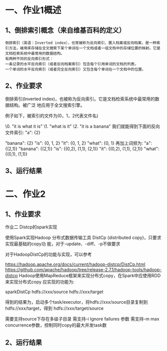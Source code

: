 

# 一、作业1概述
##     1、倒排索引概念（来自维基百科的定义）

    倒排索引（英语：Inverted index），也常被称为反向索引、置入档案或反向档案，是一种索引方法，被用来存储在全文搜索下某个单词在一个文档或者一组文档中的存储位置的映射。它是文档检索系统中最常用的数据结构。    
    有两种不同的反向索引形式：    
    一条记录的水平反向索引（或者反向档案索引）包含每个引用单词的文档的列表。
    一个单词的水平反向索引（或者完全反向索引）又包含每个单词在一个文档中的位置。

## 2、作业要求

倒排索引(Inverted index)，也被称为反向索引。它是文档检索系统中最常用的数据结构。被广泛 地应用于全文搜索引擎。

例子如下，被索引的文件为(0，1，2代表文件名)

\0. "it is what it is"
 \1. "what is it"
 \2. "it is a banana" 我们就能得到下面的反向文件索引: "a": {2}

"banana": {2}
 "is": {0, 1, 2}
 "it": {0, 1, 2}
 "what": {0, 1} 再加上词频为:
 "a": {(2,1)}
 "banana": {(2,1)}
 "is": {(0,2), (1,1), (2,1)} "it": {(0,2), (1,1), (2,1)} "what": {(0,1), (1,1)}

## 3、运行结果



# 二、作业2

## 1、作业要求

作业二 Distcp的spark实现

使用Spark实现Hadoop 分布式数据传输工具 DistCp (distributed copy)，只要求实现最基础的copy功 能，对于-update、-diff、-p不做要求

对于HadoopDistCp的功能与实现，可以参考

https://hadoop.apache.org/docs/current/hadoop-distcp/DistCp.html https://github.com/apache/hadoop/tree/release-2.7.1/hadoop-tools/hadoop-distcp Hadoop使用MapReduce框架来实现分布式copy，在Spark中应使用RDD来实现分布式copy 应实现的功能为:

sparkDistCp hdfs://xxx/source hdfs://xxx/target

得到的结果为，启动多个task/executor，将hdfs://xxx/source目录复制到hdfs://xxx/target，得到 hdfs://xxx/target/source

需要支持source下存在多级子目录
 需支持-i Ignore failures 参数
 需支持-m max concurrence参数，控制同时copy的最大并发task数

## 2、运行结果